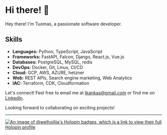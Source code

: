 # Hi there! 👋

Hey there! I'm Tuomas, a passionate software developer.

## Skills

- **Languages:** Python, TypeScript, JavaScript
- **Frameworks:** FastAPI, Falcon, Django, React.js, Vue.js
- **Databases:** PostgreSQL, MySQL, redis
- **DevOps:** Docker, Git, Linux, CI/CD
- **Cloud:** GCP, AWS, AZURE, hetzner
- **Web:** REST APIs, Search engine marketing, Web Analytics
- **IAC:** Terraform, CDK, Cloudformation

Let's connect! Feel free to email me at [tkankas@gmail.com](mailto:tkankas@gmail.com) or find me on [LinkedIn](https://www.linkedin.com/in/tuomas-kangas-901207170/).

Looking forward to collaborating on exciting projects!

---

[![An image of @welhoilija's Holopin badges, which is a link to view their full Holopin profile](https://holopin.me/welhoilija)](https://holopin.io/@welhoilija)
